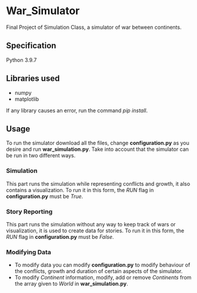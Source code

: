 # War_Simulator
Final Project of Simulation Class, a simulator of war between continents.

## Specification
Python 3.9.7

## Libraries used
* numpy
* matplotlib

If any library causes an error, run the command _pip install_.

## Usage
To run the simulator download all the files, change **configuration.py** as you desire and run **war_simulation.py**. Take into account that the simulator can be run in two different ways.

### Simulation
This part runs the simulation while representing conflicts and growth, it also contains a visualization.
To run it in this form, the _RUN_ flag in **configuration.py** must be _True_.

### Story Reporting
This part runs the simulation without any way to keep track of wars or visualization, it is used to create data for stories.
To run it in this form, the _RUN_ flag in **configuration.py** must be _False_.

### Modifying Data
* To modify data you can modify **configuration.py** to modify behaviour of the conflicts, growth and duration of certain aspects of the simulator.
* To modify _Continent_ information, modify, add or remove _Continents_ from the array given to _World_ in **war_simulation.py**.